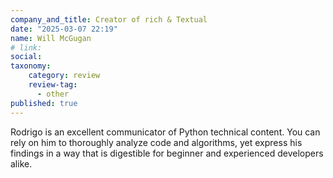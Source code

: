 ```yaml
---
company_and_title: Creator of rich & Textual
date: "2025-03-07 22:19"
name: Will McGugan
# link:
social: 
taxonomy:
    category: review
    review-tag:
      - other
published: true
---
```


Rodrigo is an excellent communicator of Python technical content. You can rely on him to thoroughly analyze code and algorithms, yet express his findings in a way that is digestible for beginner and experienced developers alike.

